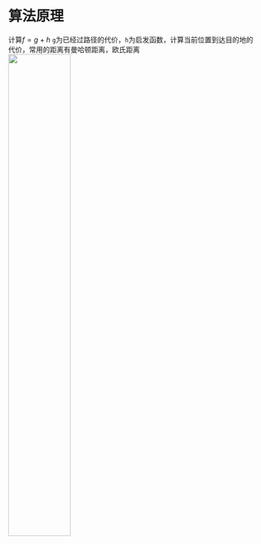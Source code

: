 # 算法原理

计算$f = g + h$
`g`为已经过路径的代价，`h`为启发函数，计算当前位置到达目的地的代价，常用的距离有曼哈顿距离，欧氏距离  
<img src="Algorithms/Search Algorithms/images/A.png" width="50%" style="display:inline-block;"/>
